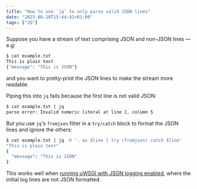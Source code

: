 ```yaml
---
title: "How to use `jq` to only parse valid JSON lines"
date: "2023-08-10T15:44:41+01:00"
tags: ["JQ"]
---
```


Suppose you have a stream of text comprising JSON and non-JSON lines — e.g:

```sh
$ cat example.txt
This is plain text
{"message": "This is JSON"}
```

and you want to pretty-print the JSON lines to make the stream more readable.

Piping this into `jq` fails because the first line is not valid JSON:

```sh
$ cat example.txt | jq
parse error: Invalid numeric literal at line 1, column 5
```

But you use `jq`'s `fromjson` filter in a `try/catch` block to format the JSON
lines and ignore the others:

```sh
$ cat example.txt | jq -R '. as $line | try (fromjson) catch $line'
"This is plain text"
{
  "message": "This is JSON"
}
```

This works well when
[running uWSGI with JSON logging enabled](/posts/how-to-get-uwsgis-logroute-to-support-regular-expressions/),
where the initial log lines are not JSON formatted.
